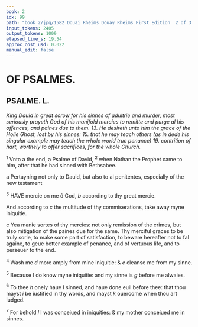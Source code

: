 ```yaml
---
book: 2
idx: 99
path: "book_2/jpg/1582 Douai Rheims Douay Rheims First Edition  2 of 3 1610 Old Testament.pdf-99.jpg"
input_tokens: 2405
output_tokens: 1009
elapsed_time_s: 19.54
approx_cost_usd: 0.022
manual_edit: false
---
```

# OF PSALMES.

## PSALME. L.

*King Dauid in great sorow for his sinnes of adultrie and murder, most seriously prayeth God of his manifold mercies to remitte and purge al his offences, and paines due to them. 13. He desireth unto him the grace of the Holie Ghost, lost by his sinnes: 15. that he may teach others (as in dede his singular example may teach the whole world true penance) 19. contrition of hart, worthely to offer sacrifices, for the whole Church.*

<sup>1</sup> Vnto a the end, a Psalme of David, <sup>2</sup> when Nathan the Prophet came to him, after that he had sinned with Bethsabee.

[^1]: (2. Reg. 12.)

<aside>a Pertayning not only to Dauid, but also to al penitentes, especially of the new testament</aside>

<sup>3</sup> HAVE mercie on me ô God, *b* according to thy great mercie.

[^2]: *b* My sinnes being very great, nede thy great mercie.

And according to *c* the multitude of thy commiserations, take away myne iniquitie.

<aside>c Yea manie sortes of thy mercies: not only remission of the crimes, but also mitigation of the paines due for the same. Thy merciful graces to be truly sorie, to make some part of satisfaction, to beware hereafter not to fal againe, to geue better example of penance, and of vertuous life, and to perseuer to the end.</aside>

<sup>4</sup> Wash me *d* more amply from mine iniquitie: & *e* cleanse me from my sinne.

[^3]: *d* O God thou hast forgeuen me, and taken away my sinnes, as thy prophet hath told me (2. Reg. 12. v. 13.) but my soule is not fully purified, neither is al paine remitted. Cleanse also the dregges that remaine, and al habites and inclinations to sinne. As our Sauiour afterwards taught: (Ioan. 13. v. 10.) He that is washed nedeth not sauing to wash his feete (il affections and reliques of former sinnes) but is cleane wholy.

<sup>5</sup> Because I do know myne iniquitie: and my sinne is *g* before me alwaies.

[^4]: *f* Whiles I did not know: not consider nor acknowledge my sinnes, I could not be forgeuen, but now I know and acknowledge them: *g* and I cease not to consider of them with sorow.

<sup>6</sup> To thee *h* onely haue I sinned, and haue done euil before thee: that thou mayst *i* be iustified in thy words, and mayst *k* ouercome when thou art iudged.

[^5]: *h* Principally (for so this particle [only] here signifieth) the enormities of my sinnes consist, in that I haue offended thy Diuine Goodnes and Maiestie, the King of the worlde, immortal, inuisible, onlie God, to whom is due al honour and glorie for euer and euer. 1. Tim. 1. v. 17. Thine which hast promised forgeuenes to al sinners that truly conuert, shal herein be iustified by receiuing me againe to grace: *i* and ouerthrow thy calumniators, that iudge wickedly of thy proceedings, as if either thy iustice or mercie were preiudiced.

<sup>7</sup> For behold *l* I was conceiued in iniquities: & my mother conceiued me in sinnes.

[^6]: *l* I and al are borne in original sinne, the reliques wherof, concupiscence and weakenes incline vs to other sinnes, which we haue added. In regard of which our infirmitie, thy mercie is readie to recal vs, and help vs.